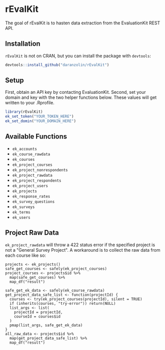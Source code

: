 # rEvalKit

The goal of rEvalKit is to hasten data extraction from the EvaluationKit REST API.

## Installation

`rEvalKit` is not on CRAN, but you can install the package with `devtools`:

``` r
devtools::install_github("daranzolin/rEvalKit")
```

## Setup

First, obtain an API key by contacting EvaluationKit. Second, set your domain and key with the two helper functions below. These values will get written to your .Rprofile.

```r
library(rEvalKit)
ek_set_token("YOUR_TOKEN_HERE")
ek_set_domin("YOUR_DOMAIN_HERE")
```

## Available Functions

* `ek_accounts`
* `ek_course_rawdata`
* `ek_courses`
* `ek_project_courses`
* `ek_project_nonrespondents`
* `ek_project_rawdata`
* `ek_project_respondents`
* `ek_project_users`
* `ek_projects`
* `ek_response_rates`
* `ek_survey_questions`
* `ek_surveys`
* `ek_terms`
* `ek_users`

## Project Raw Data

`ek_project_rawdata` will throw a 422 status error if the specified project is not a "General Survey Project". A workaround is to collect the raw data from each course like so:

```
projects <- ek_projects()
safe_get_courses <- safely(ek_project_courses)
project_courses <- projects$id %>% 
  map(safe_get_courses) %>% 
  map_df("result") 

safe_get_ek_data <- safely(ek_course_rawdata)
get_project_data_safe_list <- function(projectId) {
  courses <- try(ek_project_courses(projectId), silent = TRUE)
  if (inherits(courses, "try-error")) return(NULL)
  list_args <- list(
    projectId = projectId,
    courseId = courses$id
  )
  pmap(list_args, safe_get_ek_data)
}
all_raw_data <- projects$id %>% 
  map(get_project_data_safe_list) %>%
  map_df("result")
```

